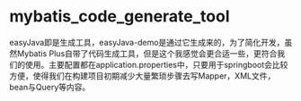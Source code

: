 # mybatis_code_generate_tool

easyJava即是生成工具，easyJava-demo是通过它生成来的，为了简化开发，虽然Mybatis Plus自带了代码生成工具，但是这个我感觉会更合适一些，更符合我们的使用。主要配置都在application.properties中，只要用于springboot会比较方便，使得我们在构建项目初期减少大量繁琐步骤去写Mapper，XML文件，bean与Query等内容。
